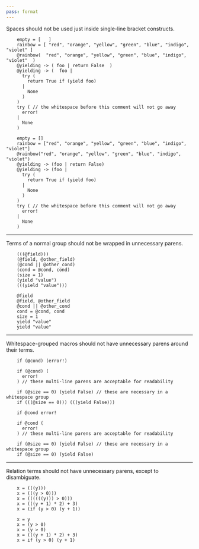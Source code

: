 ```yaml
---
pass: format
---
```


Spaces should not be used just inside single-line bracket constructs.

```savi
    empty = [   ]
    rainbow = [ "red", "orange", "yellow", "green", "blue", "indigo", "violet" ]
    @rainbow(  "red", "orange", "yellow", "green", "blue", "indigo", "violet"  )
    @yielding -> ( foo | return False  )
    @yielding -> (  foo |
      try (
        return True if (yield foo)
      |
        None
      )
    )
    try ( // the whitespace before this comment will not go away
      error!
    |
      None
    )
```
```savi format.NoSpaceInsideBrackets
    empty = []
    rainbow = ["red", "orange", "yellow", "green", "blue", "indigo", "violet"]
    @rainbow("red", "orange", "yellow", "green", "blue", "indigo", "violet")
    @yielding -> (foo | return False)
    @yielding -> (foo |
      try (
        return True if (yield foo)
      |
        None
      )
    )
    try ( // the whitespace before this comment will not go away
      error!
    |
      None
    )
```

---

Terms of a normal group should not be wrapped in unnecessary parens.

```savi
    (((@field)))
    (@field, @other_field)
    (@cond || @other_cond)
    (cond = @cond, cond)
    (size = 1)
    (yield "value")
    (((yield "value")))

```
```savi format.NoUnnecessaryParens
    @field
    @field, @other_field
    @cond || @other_cond
    cond = @cond, cond
    size = 1
    yield "value"
    yield "value"
```

---

Whitespace-grouped macros should not have unnecessary parens around their terms.

```savi
    if (@cond) (error!)

    if (@cond) (
      error!
    ) // these multi-line parens are acceptable for readability

    if (@size == 0) (yield False) // these are necessary in a whitespace group
    if (((@size == 0))) (((yield False)))
```
```savi format.NoUnnecessaryParens
    if @cond error!

    if @cond (
      error!
    ) // these multi-line parens are acceptable for readability

    if (@size == 0) (yield False) // these are necessary in a whitespace group
    if (@size == 0) (yield False)
```

---

Relation terms should not have unnecessary parens, except to disambiguate.

```savi
    x = (((y)))
    x = (((y > 0)))
    x = ((((((y))) > 0)))
    x = (((y + 1) * 2) + 3)
    x = (if (y > 0) (y + 1))
```
```savi format.NoUnnecessaryParens
    x = y
    x = (y > 0)
    x = (y > 0)
    x = (((y + 1) * 2) + 3)
    x = if (y > 0) (y + 1)
```
